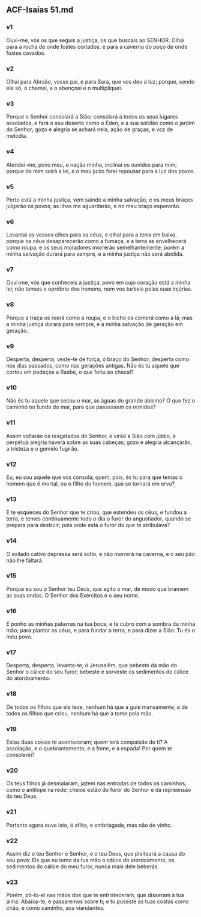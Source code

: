 ## ACF-Isaías 51.md
### v1
 Ouvi-me, vós os que seguis a justiça, os que buscais ao SENHOR. Olhai para a rocha de onde fostes cortados, e para a caverna do poço de onde fostes cavados.
### v2
 Olhai para Abraão, vosso pai, e para Sara, que vos deu à luz; porque, sendo ele só, o chamei, e o abençoei e o multipliquei.
### v3
 Porque o Senhor consolará a Sião; consolará a todos os seus lugares assolados, e fará o seu deserto como o Éden, e a sua solidão como o jardim do Senhor; gozo e alegria se achará nela, ação de graças, e voz de melodia.
### v4
 Atendei-me, povo meu, e nação minha, inclinai os ouvidos para mim; porque de mim sairá a lei, e o meu juízo farei repousar para a luz dos povos.
### v5
 Perto está a minha justiça, vem saindo a minha salvação, e os meus braços julgarão os povos; as ilhas me aguardarão, e no meu braço esperarão.
### v6
 Levantai os vossos olhos para os céus, e olhai para a terra em baixo, porque os céus desaparecerão como a fumaça, e a terra se envelhecerá como roupa, e os seus moradores morrerão semelhantemente; porém a minha salvação durará para sempre, e a minha justiça não será abolida.
### v7
 Ouvi-me, vós que conheceis a justiça, povo em cujo coração está a minha lei; não temais o opróbrio dos homens, nem vos turbeis pelas suas injúrias.
### v8
 Porque a traça os roerá como a roupa, e o bicho os comerá como a lã; mas a minha justiça durará para sempre, e a minha salvação de geração em geração.
### v9
 Desperta, desperta, veste-te de força, ó braço do Senhor; desperta como nos dias passados, como nas gerações antigas. Não és tu aquele que cortou em pedaços a Raabe, o que feriu ao chacal?
### v10
 Não és tu aquele que secou o mar, as águas do grande abismo? O que fez o caminho no fundo do mar, para que passassem os remidos?
### v11
 Assim voltarão os resgatados do Senhor, e virão a Sião com júbilo, e perpétua alegria haverá sobre as suas cabeças; gozo e alegria alcançarão, a tristeza e o gemido fugirão.
### v12
 Eu, eu sou aquele que vos consola; quem, pois, és tu para que temas o homem que é mortal, ou o filho do homem, que se tornará em erva?
### v13
 E te esqueces do Senhor que te criou, que estendeu os céus, e fundou a terra, e temes continuamente todo o dia o furor do angustiador, quando se prepara para destruir; pois onde está o furor do que te atribulava?
### v14
 O exilado cativo depressa será solto, e não morrerá na caverna, e o seu pão não lhe faltará.
### v15
 Porque eu sou o Senhor teu Deus, que agito o mar, de modo que bramem as suas ondas. O Senhor dos Exércitos é o seu nome.
### v16
 E ponho as minhas palavras na tua boca, e te cubro com a sombra da minha mão; para plantar os céus, e para fundar a terra, e para dizer a Sião: Tu és o meu povo.
### v17
 Desperta, desperta, levanta-te, ó Jerusalém, que bebeste da mão do Senhor o cálice do seu furor; bebeste e sorveste os sedimentos do cálice do atordoamento.
### v18
 De todos os filhos que ela teve, nenhum há que a guie mansamente; e de todos os filhos que criou, nenhum há que a tome pela mão.
### v19
 Estas duas coisas te aconteceram; quem terá compaixão de ti? A assolação, e o quebrantamento, e a fome, e a espada! Por quem te consolarei?
### v20
 Os teus filhos já desmaiaram, jazem nas entradas de todos os caminhos, como o antílope na rede; cheios estão do furor do Senhor e da repreensão do teu Deus.
### v21
 Portanto agora ouve isto, ó aflita, e embriagada, mas não de vinho.
### v22
 Assim diz o teu Senhor o Senhor, e o teu Deus, que pleiteará a causa do seu povo: Eis que eu tomo da tua mão o cálice do atordoamento, os sedimentos do cálice do meu furor, nunca mais dele beberás.
### v23
 Porém, pô-lo-ei nas mãos dos que te entristeceram, que disseram à tua alma: Abaixa-te, e passaremos sobre ti; e tu puseste as tuas costas como chão, e como caminho, aos viandantes.
